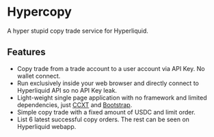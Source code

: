 # Hypercopy

A hyper stupid copy trade service for Hyperliquid.

## Features

- Copy trade from a trade account to a user account via API Key. No wallet connect.
- Run exclusively inside your web browser and directly connect to Hyperliquid API so no API Key leak.
- Light-weight single page application with no framework and limited dependencies, just [CCXT](https://github.com/ccxt/ccxt) and [Bootstrap](https://github.com/twbs/bootstrap).
- Simple copy trade with a fixed amount of USDC and limit order.
- List 6 latest successful copy orders. The rest can be seen on Hyperliquid webapp.